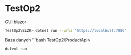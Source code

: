 # TestOp2


GUI blazor
```bash
TestOp2\BLZR> dotnet run --urls "https://localhost:7086"
```

Baza danych
'''bash
TestOp2\ProductApi> 
```
dotent run
```
